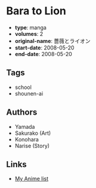 # Bara to Lion

-   **type**: manga
-   **volumes**: 2
-   **original-name**: 薔薇とライオン
-   **start-date**: 2008-05-20
-   **end-date**: 2008-05-20

## Tags

-   school
-   shounen-ai

## Authors

-   Yamada
-   Sakurako (Art)
-   Konohara
-   Narise (Story)

## Links

-   [My Anime list](https://myanimelist.net/manga/14679/Bara_to_Lion)
